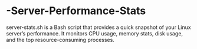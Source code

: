 # -Server-Performance-Stats
server-stats.sh is a Bash script that provides a quick snapshot of your Linux server’s performance. It monitors CPU usage, memory stats, disk usage, and the top resource-consuming processes.
